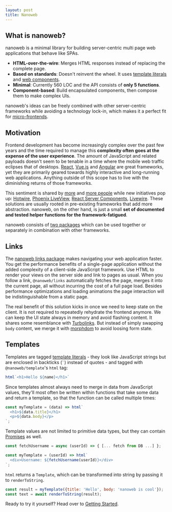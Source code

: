 ```yaml
---
layout: post
title: Nanoweb
---
```


## What is nanoweb?

nanoweb is a minimal library for building server-centric multi page web applications that behave like SPAs.

- **HTML-over-the-wire**: Merges HTML responses instead of replacing the complete page.
- **Based on standards**: Doesn't reinvent the wheel. It uses [template literals](https://developer.mozilla.org/en-US/docs/Web/JavaScript/Reference/Template_literals) and [web components](https://developer.mozilla.org/en-US/docs/Web/Web_Components).
- **Minimal**: Currently 560 LOC and the API consists of **only 5 functions**.
- **Component-based**: Build encapsulated components, then compose them to make complex UIs.

nanoweb's ideas can be freely combined with other server-centric frameworks while avoiding a technology lock-in, which makes it a perfect fit for [micro-frontends](https://martinfowler.com/articles/micro-frontends.html).

## Motivation

Frontend development has become increasingly complex over the past few years and the time required to manage this **complexity often goes at the expense of the user experience**. The amount of JavaScript and related payloads doesn't seem to be tenable in a time where the mobile web traffic eclipses that of desktops. [React](https://reactjs.org/), [Vue.js](https://vuejs.org/) and [Angular](https://angular.io/) are great frameworks, yet they are primarily geared towards highly interactive and long-running web applications. Anything outside of this scope has to live with the diminishing returns of those frameworks.

This sentiment is shared by [more](https://macwright.com/2020/05/10/spa-fatigue.html) and [more people](https://twitter.com/dan_abramov/status/1259614150386425858) while new initiatives pop up: [Hotwire](https://hotwire.dev/), [Phoenix LiveView](https://github.com/phoenixframework/phoenix_live_view), [React Server Components](https://reactjs.org/blog/2020/12/21/data-fetching-with-react-server-components.html), [Livewire](https://laravel-livewire.com/). These solutions are usually rooted in pre-existing frameworks that add more abstraction. nanoweb, on the other hand, is just a small **set of documented and tested helper functions for the framework-fatigued**.

nanoweb consists of [two packages](https://www.npmjs.com/search?q=%40nanoweb) which can be used together or separately in combination with other frameworks.

## Links
The [nanoweb links package](https://www.npmjs.com/package/@nanoweb/links) makes navigating your web application faster. You get the performance benefits of a single-page application without the added complexity of a client-side JavaScript framework. Use HTML to render your views on the server side and link to pages as usual. When you follow a link, `@nanoweb/links` automatically fetches the page, merges it into the current page, all without incurring the cost of a full page load. Besides performance optimizations and loading animations the page interaction will be indistinguishable from a static page.

The real benefit of this solution kicks in once we need to keep state on the client. It is not required to repeatedly rehydrate the frontend anymore. We can keep the UI state always in memory and avoid flashing content. It shares some resemblance with [Turbolinks](https://github.com/turbolinks/turbolinks). But instead of simply swapping `body` content, we merge it with [morphdom](https://github.com/patrick-steele-idem/morphdom) to avoid loosing form state.

## Templates

Templates are tagged [template literals](https://developer.mozilla.org/en-US/docs/Web/JavaScript/Reference/Template_literals) - they look like JavaScript strings but are enclosed in backticks (`` ` ``) instead of quotes - and tagged with `@nanoweb/template`'s `html` tag:

```js
html`<h1>Hello ${name}</h1>`
```

Since templates almost always need to merge in data from JavaScript values, they'll most often be written within functions that take some data and return a template, so that the function can be called multiple times:

```js
const myTemplate = (data) => html`
  <h1>${data.title}</h1>
  <p>${data.body}</p>
`;
```
Template values are not limited to primitive data types, but they can contain [Promises](https://developer.mozilla.org/en-US/docs/Web/JavaScript/Reference/Global_Objects/Promise) as well.
```js
const fetchUsername = async (userId) => { [... fetch from DB ...] };

const myTemplate = (userId) => html`
  <div>Username: ${fetchUsername(userId)}</div>
`;
```

`html` returns a `Template`, which can be transformed into string by passing it to `renderToString`.
```js
const result = myTemplate({title: 'Hello', body: 'nanoweb is cool'});
const text = await renderToString(result);
```
Ready to try it yourself? Head over to [Getting Started](/getting-started.html).
